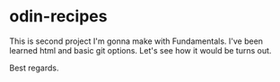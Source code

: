 # odin-recipes
This is second project I'm gonna make with Fundamentals.
I've been learned html and basic git options. Let's see how it would be turns out.

Best regards.